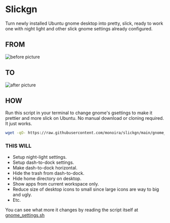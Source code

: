 # Slickgn

Turn newly installed Ubuntu gnome desktop into pretty, slick,
ready to work one with night light and other
slick gnome settings already configured.

## FROM

![before picture](./docs/from.png)

## TO

![after picture](./docs/to.png)

## HOW

Run this script in your terminal to change gnome's gsettings to make
it prettier and more slick on Ubuntu. No manual download or cloning required.
It just works.

```bash
wget -qO- https://raw.githubusercontent.com/monoira/slickgn/main/gnome_settings.sh | bash
```

### THIS WILL

- Setup night-light settings.
- Setup dash-to-dock settings.
- Make dash-to-dock horizontal.
- Hide the trash from dash-to-dock.
- Hide home directory on desktop.
- Show apps from current workspace only.
- Reduce size of desktop icons to small since
  large icons are way to big and ugly.
- Etc.

You can see what more it changes by reading the script itself at
[gnome_settings.sh](./gnome_settings.sh)
